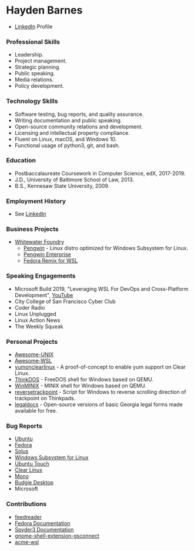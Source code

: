 # Hayden Barnes

* [LinkedIn](https://www.linkedin.com/in/thbarnes) Profile

### Professional Skills

* Leadership.
* Project management.
* Strategic planning.
* Public speaking.
* Media relations.
* Policy development.

### Technology Skills

* Software testing, bug reports, and quality assurance.
* Writing documentation and public speaking.
* Open-source community relations and development.
* Licensing and intellectual property compliance.
* Fluent on Linux, macOS, and Windows 10.
* Functional usage of python3, git, and bash.

### Education

* Postbaccalaureate Coursework in Computer Science, edX, 2017-2019.
* J.D., University of Baltimore School of Law, 2013.
* B.S., Kennesaw State University, 2009.

### Employment History

* See [LinkedIn](https://www.linkedin.com/in/thbarnes)

### Business Projects

* [Whitewater Foundry](https://github.com/WhitewaterFoundry)
  * [Pengwin](https://github.com/WhitewaterFoundry/WLinux) - Linux distro optimized for Windows Subsystem for Linux.
  * [Pengwin Enterprise](https://github.com/WhitewaterFoundry/Pengwin-Enterprise)
  * [Fedora Remix for WSL](https://github.com/WhitewaterFoundry/Fedora-Remix-for-WSL)
  
### Speaking Engagements

* Microsoft Build 2019, "Leveraging WSL For DevOps and Cross-Platform Development", [YouTube](https://www.youtube.com/watch?v=FX4FKxKJl74)
* City College of San Francisco Cyber Club
* Coder Radio
* Linux Unplugged
* Linux Action News
* The Weekly Squeak

### Personal Projects

* [Awesome-UNIX](https://github.com/sirredbeard/Awesome-UNIX)
* [Awesome-WSL](https://github.com/sirredbeard/Awesome-WSL)
* [yumonclearlinux](https://github.com/sirredbeard/yumonclearlinux) - A proof-of-concept to enable yum support on Clear Linux.
* [ThinkDOS](https://github.com/sirredbeard/ThinkDOS) - FreeDOS shell for Windows based on QEMU.
* [WinMINIX](https://github.com/sirredbeard/WinMinix) - MINIX shell for Windows based on QEMU.
* [reversetrackpoint](https://github.com/sirredbeard/reversetrackpoint) - Script for Windows to reverse scrolling direction of trackpoint on Thinkpads.
* [legaldocs](https://github.com/sirredbeard/legaldocs) - Open-source versions of basic Georgia legal forms made available for free.

### Bug Reports

* [Ubuntu](https://bugs.launchpad.net/ubuntu/artful/+source/ebtables/+bug/1774120)
* [Fedora](https://bugzilla.redhat.com/buglist.cgi?bug_status=NEW&bug_status=VERIFIED&bug_status=ASSIGNED&bug_status=MODIFIED&bug_status=ON_DEV&bug_status=ON_QA&bug_status=RELEASE_PENDING&bug_status=POST&email1=recalcitrantowl%40gmail.com&emailassigned_to1=1&emailcc1=1&emailreporter1=1&emailtype1=exact&list_id=8886617
)
* [Solus](https://dev.solus-project.com/p/sirredbeard/)
* [Windows Subsystem for Linux](https://github.com/Microsoft/WSL/issues/3249)
* [Ubuntu Touch](https://github.com/ubports/ubuntu-touch/issues/608)
* [Clear Linux](https://github.com/clearlinux/distribution/issues/78)
* [Mono](https://github.com/mono/monodevelop/issues/5022)
* [Budgie Desktop](https://github.com/solus-project/budgie-desktop/issues/1437)
* Microsoft

### Contributions

* [feedreader](https://github.com/jangernert/FeedReader/commits?author=sirredbeard&since=2018-04-01T04:00:00Z&until=2018-05-01T04:00:00Z)
* [Fedora Documentation](https://docs.fedoraproject.org/quick-docs/en-US/installing-spotify.html)
* [Spyder3 Documentation](https://github.com/spyder-ide/spyder-docs/pull/47)
* [gnome-shell-extension-gsconnect](https://github.com/andyholmes/gnome-shell-extension-gsconnect/commits?author=sirredbeard)
* [acme-wsl](https://github.com/elrzn/acme-wsl/commit/bc1992af16350dd4995c0f3fa399c2ea54bd5ec9)
